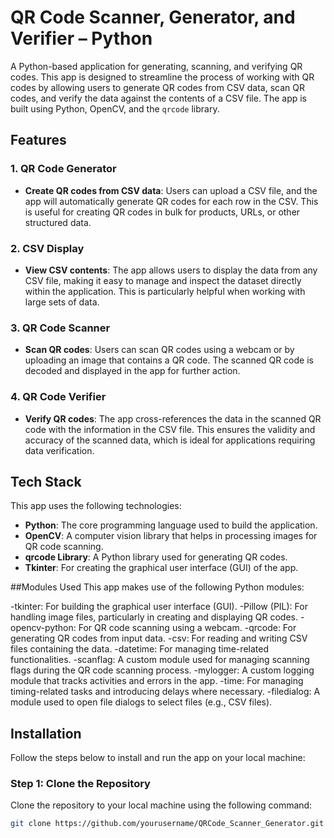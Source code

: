 # QR Code Scanner, Generator, and Verifier – Python

A Python-based application for generating, scanning, and verifying QR codes. This app is designed to streamline the process of working with QR codes by allowing users to generate QR codes from CSV data, scan QR codes, and verify the data against the contents of a CSV file. The app is built using Python, OpenCV, and the `qrcode` library.

## Features

### 1. QR Code Generator
- **Create QR codes from CSV data**: Users can upload a CSV file, and the app will automatically generate QR codes for each row in the CSV. This is useful for creating QR codes in bulk for products, URLs, or other structured data.

### 2. CSV Display
- **View CSV contents**: The app allows users to display the data from any CSV file, making it easy to manage and inspect the dataset directly within the application. This is particularly helpful when working with large sets of data.

### 3. QR Code Scanner
- **Scan QR codes**: Users can scan QR codes using a webcam or by uploading an image that contains a QR code. The scanned QR code is decoded and displayed in the app for further action.

### 4. QR Code Verifier
- **Verify QR codes**: The app cross-references the data in the scanned QR code with the information in the CSV file. This ensures the validity and accuracy of the scanned data, which is ideal for applications requiring data verification.

## Tech Stack

This app uses the following technologies:

- **Python**: The core programming language used to build the application.
- **OpenCV**: A computer vision library that helps in processing images for QR code scanning.
- **qrcode Library**: A Python library used for generating QR codes.
- **Tkinter**: For creating the graphical user interface (GUI) of the app.

##Modules Used
This app makes use of the following Python modules:

-tkinter: For building the graphical user interface (GUI).
-Pillow (PIL): For handling image files, particularly in creating and displaying QR codes.
-opencv-python: For QR code scanning using a webcam.
-qrcode: For generating QR codes from input data.
-csv: For reading and writing CSV files containing the data.
-datetime: For managing time-related functionalities.
-scanflag: A custom module used for managing scanning flags during the QR code scanning process.
-mylogger: A custom logging module that tracks activities and errors in the app.
-time: For managing timing-related tasks and introducing delays where necessary.
-filedialog: A module used to open file dialogs to select files (e.g., CSV files).

## Installation

Follow the steps below to install and run the app on your local machine:

### Step 1: Clone the Repository
Clone the repository to your local machine using the following command:
```bash
git clone https://github.com/yourusername/QRCode_Scanner_Generator.git
